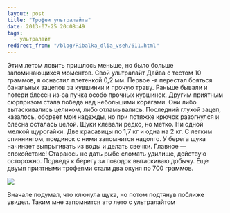 ```yaml
---
layout: post
title: "Трофеи ультралайта"
date: 2013-07-25 20:08:49
tags:
  - ультралайт
redirect_from: "/blog/Ribalka_dlia_vseh/611.html"
---
```

Этим летом ловить пришлось меньше, но было больше запоминающихся
моментов. Свой ультралайт Дайва с тестом 10 граммов, я оснастил
плетенкой 0,2 мм. Первое -я перестал бояться банальных зацепов за
кувшинки и прочую траву. Раньше бывали и потери блесен из-за пучка особо
прочных кувшинок. Другим приятным сюрпризом стала победа над небольшими
корягами. Они либо вытаскивались целиком, либо отламывались. Последний
глухой зацеп, казалось, оборвет мои надежды, но при потяжке крючок
разогнулся и блесна осталась целой. Щуки клевали редко, но метко. Ни
одной мелкой щурогайки. Две красавицы по 1,7 кг и одна на 2 кг. С легким
спиннингом, поединок с ними запомнится надолго. У берега щука начинает
выпрыгивать из воды и делать свечки. Главное — спокойствие! Стараюсь не
дать рыбе сломать удилище, действую осторожно. Подведя к берегу за
поводок вытаскиваю добычу. Еще двумя приятными трофеями стали два окуня
по 700 граммов.

![](http://fishingguru.ru/uploads/images/00/00/01/2013/08/16/1b7925.jpg)

Вначале подумал, что клюнула щука, но потом подтянув поближе увидел.
Таким мне запомнится это лето с ультралайтом
